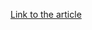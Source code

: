 [Link to the article](https://yoroi.company/research/office-documents-may-the-xll-technique-change-the-threat-landscape-in-2022/)

